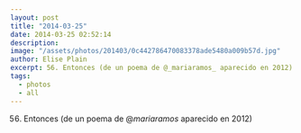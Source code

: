 ```yaml
---
layout: post
title: "2014-03-25"
date: 2014-03-25 02:52:14
description: 
image: "/assets/photos/201403/0c442786470083378ade5480a009b57d.jpg"
author: Elise Plain
excerpt: 56. Entonces (de un poema de @_mariaramos_ aparecido en 2012)
tags: 
  - photos
  - all
---
```


56. Entonces (de un poema de @_mariaramos_ aparecido en 2012)
<p></p>
